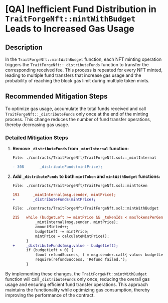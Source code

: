 # [QA] Inefficient Fund Distribution in `TraitForgeNft::mintWithBudget` Leads to Increased Gas Usage

## Description
In the `TraitForgeNft::mintWithBudget` function, each NFT minting operation triggers the `TraitForgeNft::_distributeFunds` function to transfer the corresponding received fee. This process is repeated for every NFT minted, leading to multiple fund transfers that increase gas usage and the probability of reaching the block gas limit during multiple token mints.

## Recommended Mitigation Steps
To optimize gas usage, accumulate the total funds received and call `TraitForgeNft::_distributeFunds` only once at the end of the minting process. This change reduces the number of fund transfer operations, thereby decreasing gas usage.

### Detailed Mitigation Steps
1. **Remove `_distributeFunds` from `_mintInternal` function:**
    ```diff
    File: ./contracts/TraitForgeNft/TraitForgeNft.sol::_mintInternal

    - 308       _distributeFunds(mintPrice);
    ```

2. **Add `_distributeFunds` to both `mintToken` and `mintWithBudget` functions:**
    ```diff
    File: ./contracts/TraitForgeNft/TraitForgeNft.sol::mintToken

    193      _mintInternal(msg.sender, mintPrice);
    +        _distributeFunds(mintPrice);
    ```

    ```diff
    File: ./contracts/TraitForgeNft/TraitForgeNft.sol::mintWithBudget

    215   while (budgetLeft >= mintPrice && _tokenIds < maxTokensPerGen) {
              _mintInternal(msg.sender, mintPrice);
              amountMinted++;
              budgetLeft -= mintPrice;
              mintPrice = calculateMintPrice();
          }
    +     _distributeFunds(msg.value - budgetLeft);
          if (budgetLeft > 0) {
              (bool refundSuccess, ) = msg.sender.call{ value: budgetLeft }('');
              require(refundSuccess, 'Refund failed.');
          }
    ```

By implementing these changes, the `TraitForgeNft::mintWithBudget` function will call `_distributeFunds` only once, reducing the overall gas usage and ensuring efficient fund transfer operations. This approach maintains the functionality while optimizing gas consumption, thereby improving the performance of the contract.